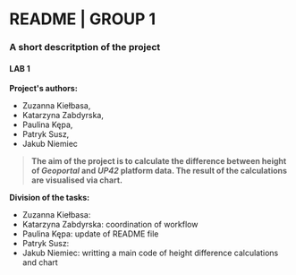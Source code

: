 # README | GROUP 1
### A short descritption of the project
#### LAB 1

**Project's authors:**
- Zuzanna Kiełbasa,
- Katarzyna Zabdyrska,
- Paulina Kępa,
- Patryk Susz,
- Jakub Niemiec


>**The aim of the project is to calculate the difference between height of _Geoportal_ and _UP42_ platform data. The result of the calculations are visualised via chart.**


**Division of the tasks:**
- Zuzanna Kiełbasa:
- Katarzyna Zabdyrska: coordination of workflow
- Paulina Kępa: update of README file
- Patryk Susz: 
- Jakub Niemiec: writting a main code of height difference calculations and chart
    
